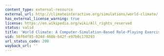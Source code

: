 ```yaml
---
content_type: external-resource
external_url: http://climateinteractive.org/simulations/world-climate/
has_external_license_warning: true
license: https://en.wikipedia.org/wiki/All_rights_reserved
status: valid
title: 'World Climate: A Computer-Simulation-Based Role-Playing Exercise'
uid: 56f04f85-024d-460b-b42f-e97b0c170293
url_status_code: 200
wayback_url: ''
---
```


